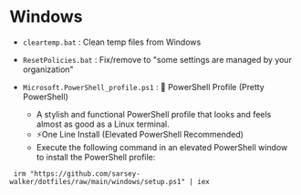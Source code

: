 # Windows

- `cleartemp.bat` : Clean temp files from Windows
- `ResetPolicies.bat` : Fix/remove to "some settings are managed by your organization"

- `Microsoft.PowerShell_profile.ps1` : 🎨 PowerShell Profile (Pretty PowerShell)
    - A stylish and functional PowerShell profile that looks and feels almost as good as a Linux terminal.
    - ⚡One Line Install (Elevated PowerShell Recommended)
    - Execute the following command in an elevated PowerShell window to install the PowerShell profile:

```
 irm "https://github.com/sarsey-walker/dotfiles/raw/main/windows/setup.ps1" | iex
```